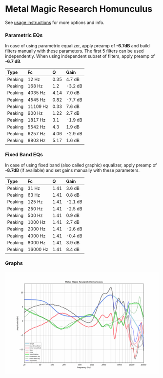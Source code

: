 # Metal Magic Research Homunculus
See [usage instructions](https://github.com/jaakkopasanen/AutoEq#usage) for more options and info.

### Parametric EQs
In case of using parametric equalizer, apply preamp of **-6.7dB** and build filters manually
with these parameters. The first 5 filters can be used independently.
When using independent subset of filters, apply preamp of **-6.7 dB**.

| Type    | Fc       |    Q | Gain    |
|:--------|:---------|:-----|:--------|
| Peaking | 12 Hz    | 0.35 | 4.7 dB  |
| Peaking | 168 Hz   | 1.2  | -3.2 dB |
| Peaking | 4035 Hz  | 4.14 | 7.0 dB  |
| Peaking | 4545 Hz  | 0.82 | -7.7 dB |
| Peaking | 11109 Hz | 0.33 | 7.6 dB  |
| Peaking | 900 Hz   | 1.22 | 2.7 dB  |
| Peaking | 1817 Hz  | 3.1  | -1.9 dB |
| Peaking | 5542 Hz  | 4.3  | 1.9 dB  |
| Peaking | 6257 Hz  | 4.06 | -2.9 dB |
| Peaking | 8803 Hz  | 5.17 | 1.6 dB  |

### Fixed Band EQs
In case of using fixed band (also called graphic) equalizer, apply preamp of **-8.7dB**
(if available) and set gains manually with these parameters.

| Type    | Fc       |    Q | Gain    |
|:--------|:---------|:-----|:--------|
| Peaking | 31 Hz    | 1.41 | 3.6 dB  |
| Peaking | 63 Hz    | 1.41 | 0.8 dB  |
| Peaking | 125 Hz   | 1.41 | -2.1 dB |
| Peaking | 250 Hz   | 1.41 | -2.5 dB |
| Peaking | 500 Hz   | 1.41 | 0.9 dB  |
| Peaking | 1000 Hz  | 1.41 | 2.7 dB  |
| Peaking | 2000 Hz  | 1.41 | -2.6 dB |
| Peaking | 4000 Hz  | 1.41 | -0.4 dB |
| Peaking | 8000 Hz  | 1.41 | 3.9 dB  |
| Peaking | 16000 Hz | 1.41 | 8.4 dB  |

### Graphs
![](./Metal%20Magic%20Research%20Homunculus.png)